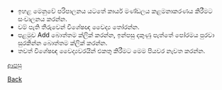 * ඉහළ මෙනුවේ පරිපාලනය යටතේ කාර්ය මණ්ඩලය කළමනාකරණය කිරීමට සංචාලනය කරන්න.
* වම් පැති තීරුවෙන් විශේෂඥ වෛද්‍ය තෝරන්න.
* පළමුව Add බොත්තම ක්ලික් කරන්න, ඉන්පසු දකුණු පැත්තේ පෝරමය පුරවා සුරකින්න බොත්තම ක්ලික් කරන්න.
* තවත් විශේෂඥ වෛද්‍යවරයින් එකතු කිරීමට මෙම පියවර නැවත කරන්න.

[ආපසු](https://github.com/hmislk/hmis/wiki/%E0%B6%9A%E0%B7%8F%E0%B6%BB%E0%B7%8A%E0%B6%BA-%E0%B6%B8%E0%B6%AB%E0%B7%8A%E0%B6%A9%E0%B6%BD%E0%B6%BA-%E0%B6%9A%E0%B7%85%E0%B6%B8%E0%B6%B1%E0%B7%8F%E0%B6%9A%E0%B6%BB%E0%B6%AB%E0%B6%BA)

[Back](https://github.com/hmislk/hmis/wiki)

